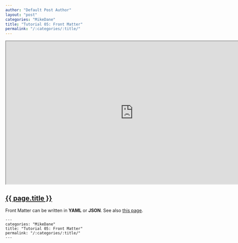 ```yaml
---
author: "Default Post Author"
layout: "post"
categories: "MikeDane"
title: "Tutorial 05: Front Matter"
permalink: "/:categories/:title/"
---
```


<div><iframe width="800" height="450"
src="https://www.youtube.com/embed/ZtEbGztktvc">
</iframe></div>

## [{{ page.title }}](https://youtu.be/ZtEbGztktvc)

Front Matter can be written in **YAML** or **JSON**.
See also [this page](https://raw.githubusercontent.com/webjekyll/jekyll/master/_posts/2019-06-15-Tutorial-05.md).

```
---
categories: "MikeDane"
title: "Tutorial 05: Front Matter"
permalink: "/:categories/:title/"
---

```

